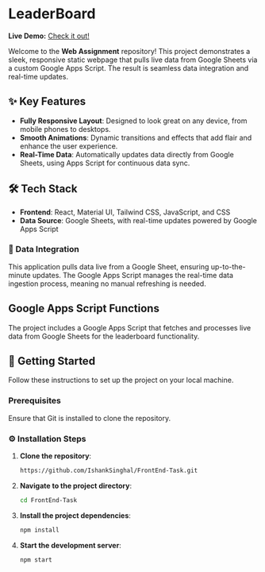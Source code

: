 # LeaderBoard

**Live Demo:** [Check it out!](https://front-end-assignment-blond.vercel.app/)

Welcome to the **Web Assignment** repository! This project demonstrates a sleek, responsive static webpage that pulls live data from Google Sheets via a custom Google Apps Script. The result is seamless data integration and real-time updates.

## ✨ Key Features
- **Fully Responsive Layout**: Designed to look great on any device, from mobile phones to desktops.
- **Smooth Animations**: Dynamic transitions and effects that add flair and enhance the user experience.
- **Real-Time Data**: Automatically updates data directly from Google Sheets, using Apps Script for continuous data sync.

## 🛠️ Tech Stack
- **Frontend**: React, Material UI, Tailwind CSS, JavaScript, and CSS
- **Data Source**: Google Sheets, with real-time updates powered by Google Apps Script

### 🔗 Data Integration
This application pulls data live from a Google Sheet, ensuring up-to-the-minute updates. The Google Apps Script manages the real-time data ingestion process, meaning no manual refreshing is needed.

## Google Apps Script Functions
The project includes a Google Apps Script that fetches and processes live data from Google Sheets for the leaderboard functionality. 
## 🚀 Getting Started
Follow these instructions to set up the project on your local machine.

### Prerequisites
Ensure that Git is installed to clone the repository.

### ⚙️ Installation Steps
1. **Clone the repository**:
   ```bash
   https://github.com/IshankSinghal/FrontEnd-Task.git
2. **Navigate to the project directory**:
   ```bash
   cd FrontEnd-Task
3. **Install the project dependencies**:
   ```bash
   npm install
4. **Start the development server**:
   ```bash
   npm start
